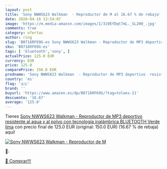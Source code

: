 ```yaml
---
layout: post
title: 'Sony NWWS623 Walkman  - Reproductor de M al 16.67 % de rebaja'
date: 2020-04-18 13:54:07
image: 'https://m.media-amazon.com/images/I/319EYDqt7mL._SL200_.jpg'
comments: true
category: ofertas
author: ring
slug: 'B0716RF69G-es Sony NWWS623 Walkman - Reproductor de MP3 deportivo...'
sku: 'B0716RF69G-es'
tags: [ 'bluetooth','sony', ]
actualPrice: 125.0 EUR
currency: EUR
price: 125.0
comparePrice: 150.0 EUR
prodname: 'Sony NWWS623 Walkman  - Reproductor de MP3 deportivo  resistente al agua y al polvo con tecnología inalámbrica BLUETOOTH   Verde lima'
country: 'es'
flag: '🇪🇸'
brand: ''
buyurl: 'https://www.amazon.es/dp/B0716RF69G/?tag=tolees-21'
descuento: '16.67'
average: '125.0'
---
```


Tienes [Sony NWWS623 Walkman  - Reproductor de MP3 deportivo  resistente al agua y al polvo con tecnología inalámbrica BLUETOOTH   Verde lima](https://www.amazon.es/dp/B0716RF69G/?tag=tolees-21) con precio final de  125.0 EUR (original: 150.0 EUR) (16.67 %  de rebaja) aqui!

[![Sony NWWS623 Walkman  - Reproductor de M](https://m.media-amazon.com/images/I/319EYDqt7mL._SL200_.jpg)](https://www.amazon.es/dp/B0716RF69G/?tag=tolees-21)

🔎:


[🛒 Comprar!!!](https://www.amazon.es/dp/B0716RF69G/?tag=tolees-21)
